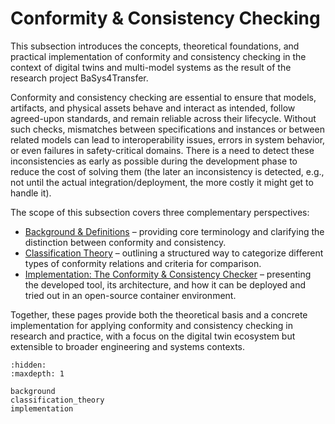 # Conformity & Consistency Checking

This subsection introduces the concepts, theoretical foundations, and practical implementation of conformity and consistency checking in the context of digital twins and multi-model systems as the result of the research project BaSys4Transfer. 

Conformity and consistency checking are essential to ensure that models, artifacts, and physical assets behave and interact as intended, follow agreed-upon standards, and remain reliable across their lifecycle. Without such checks, mismatches between specifications and instances or between related models can lead to interoperability issues, errors in system behavior, or even failures in safety-critical domains.
There is a need to detect these inconsistencies as early as possible during the development phase to reduce the cost of solving them (the later an inconsistency is detected, e.g., not until the actual integration/deployment, the more costly it might get to handle it).

The scope of this subsection covers three complementary perspectives:

- [Background & Definitions](./background.md) – providing core terminology and clarifying the distinction between conformity and consistency.
- [Classification Theory](./classification_theory.md) – outlining a structured way to categorize different types of conformity relations and criteria for comparison.
- [Implementation: The Conformity & Consistency Checker](./implementation.md) – presenting the developed tool, its architecture, and how it can be deployed and tried out in an open-source container environment.

Together, these pages provide both the theoretical basis and a concrete implementation for applying conformity and consistency checking in research and practice, with a focus on the digital twin ecosystem but extensible to broader engineering and systems contexts.

```{toctree}
:hidden:
:maxdepth: 1

background
classification_theory
implementation
```
